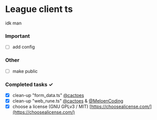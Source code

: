 # League client ts
idk man

### Important
- [ ] add config

### Other
- [ ] make public

### Completed tasks ✓
- [x] clean-up "form_data.ts" [@cactoes](https://github.com/cactoes)
- [x] clean-up "web_rune.ts" [@cactoes](https://github.com/cactoes) & [@MeloenCoding](https://github.com/MeloenCoding)
- [x] choose a license (GNU GPLv3 / MIT) [https://choosealicense.com/](https://choosealicense.com/)